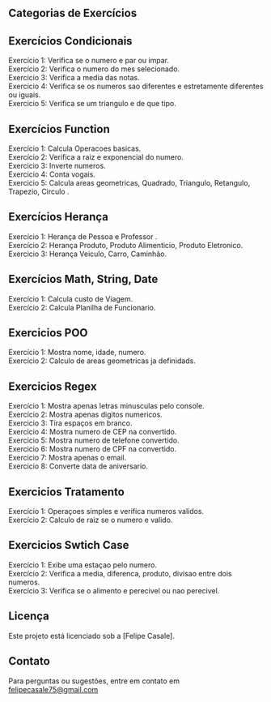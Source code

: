 ## Categorias de Exercícios

## Exercícios Condicionais
Exercício 1: Verifica se o numero e par ou impar.
<br>
Exercício 2: Verifica o numero do mes selecionado.
<br>
Exercicio 3: Verifica a media das notas.
<br>
Exercicio 4: Verifica se os numeros sao diferentes e estretamente diferentes ou iguais.
<br>
Exercicio 5: Verifica se um triangulo e de que tipo.
<br>


## Exercícios Function
Exercício 1: Calcula Operacoes basicas.
<br>
Exercício 2: Verifica a raiz e exponencial do numero.
<br>
Exercicio 3: Inverte numeros.
<br>
Exercicio 4: Conta vogais.
<br>
Exercicio 5: Calcula areas geometricas, Quadrado, Triangulo, Retangulo, Trapezio, Circulo .
<br>


## Exercícios Herança
Exercício 1: Herança de Pessoa e Professor .
<br>
Exercício 2: Herança Produto, Produto Alimenticio, Produto Eletronico.
<br>
Exercicio 3: Herança Veiculo, Carro, Caminhão.
<br>



## Exercícios Math, String, Date
Exercício 1: Calcula custo de Viagem.
<br>
Exercício 2: Calcula Planilha de Funcionario.
<br>


## Exercicios POO
Exercício 1: Mostra nome, idade, numero.
<br>
Exercício 2: Calculo de areas geometricas ja definidads.
<br>



## Exercicios Regex
Exercício 1: Mostra apenas letras minusculas pelo console.
<br>
Exercício 2: Mostra apenas digitos numericos.
<br>
Exercicio 3: Tira espaços em branco.
<br>
Exercicio 4: Mostra numero de CEP na convertido.
<br>
Exercicio 5: Mostra numero de telefone convertido.
<br>
Exercicio 6: Mostra numero de CPF na convertido.
<br>
Exercicio 7: Mostra apenas o email.
<br>
Exercicio 8: Converte data de aniversario.
<br>



## Exercicios Tratamento 
Exercício 1: Operaçoes simples e verifica numeros validos.
<br>
Exercício 2: Calculo de raiz se o numero e valido.
<br>


## Exercicios Swtich Case 
Exercício 1: Exibe uma estaçao pelo numero.
<br>
Exercício 2: Verifica a media, diferenca, produto, divisao entre dois numeros.
<br>
Exercício 3: Verifica se o alimento e perecivel ou nao perecivel.
<br>

## Licença
Este projeto está licenciado sob a [Felipe Casale]. 
## Contato
Para perguntas ou sugestões, entre em contato em felipecasale75@gmail.com
